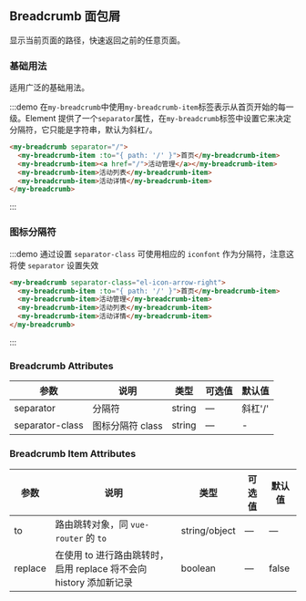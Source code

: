 ## Breadcrumb 面包屑
显示当前页面的路径，快速返回之前的任意页面。

### 基础用法

适用广泛的基础用法。

:::demo 在`my-breadcrumb`中使用`my-breadcrumb-item`标签表示从首页开始的每一级。Element 提供了一个`separator`属性，在`my-breadcrumb`标签中设置它来决定分隔符，它只能是字符串，默认为斜杠`/`。

```html
<my-breadcrumb separator="/">
  <my-breadcrumb-item :to="{ path: '/' }">首页</my-breadcrumb-item>
  <my-breadcrumb-item><a href="/">活动管理</a></my-breadcrumb-item>
  <my-breadcrumb-item>活动列表</my-breadcrumb-item>
  <my-breadcrumb-item>活动详情</my-breadcrumb-item>
</my-breadcrumb>
```
:::

### 图标分隔符

:::demo 通过设置 `separator-class` 可使用相应的 `iconfont` 作为分隔符，注意这将使 `separator` 设置失效

```html
<my-breadcrumb separator-class="el-icon-arrow-right">
  <my-breadcrumb-item :to="{ path: '/' }">首页</my-breadcrumb-item>
  <my-breadcrumb-item>活动管理</my-breadcrumb-item>
  <my-breadcrumb-item>活动列表</my-breadcrumb-item>
  <my-breadcrumb-item>活动详情</my-breadcrumb-item>
</my-breadcrumb>
```
:::

### Breadcrumb Attributes
| 参数      | 说明          | 类型      | 可选值                           | 默认值  |
|---------- |-------------- |---------- |--------------------------------  |-------- |
| separator | 分隔符 | string | — | 斜杠'/' |
| separator-class | 图标分隔符 class | string | — | - |

### Breadcrumb Item Attributes
| 参数      | 说明          | 类型      | 可选值                           | 默认值  |
|---------- |-------------- |---------- |--------------------------------  |-------- |
| to        | 路由跳转对象，同 `vue-router` 的 `to` | string/object | — | — |
| replace   | 在使用 to 进行路由跳转时，启用 replace 将不会向 history 添加新记录 | boolean | — | false |
